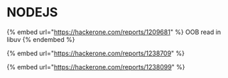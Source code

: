 # NODEJS

{% embed url="https://hackerone.com/reports/1209681" %}
OOB read in libuv
{% endembed %}

{% embed url="https://hackerone.com/reports/1238709" %}

{% embed url="https://hackerone.com/reports/1238099" %}
